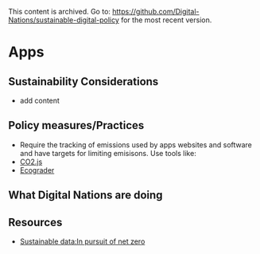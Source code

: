 This content is archived. Go to: https://github.com/Digital-Nations/sustainable-digital-policy for the most recent version.

# Apps
## Sustainability Considerations
- add content

## Policy measures/Practices

- Require the tracking of emissions used by apps websites and software and have targets for limiting emisisons. Use tools like:
- [CO2.js](https://www.thegreenwebfoundation.org/co2-js/)
- [Ecograder](https://ecograder.com/)

## What Digital Nations are doing

## Resources
- [Sustainable data:In pursuit of net zero](https://sustainabledata.economist.com/)
